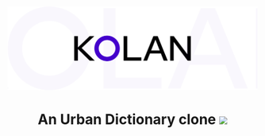 <div align="center">
    <img src="./kolan.png" alt="KOLAN" />
    <h1>An Urban Dictionary clone <a href="https://fresh.deno.dev"><img src="https://fresh.deno.dev/fresh-badge-dark.svg" /></a></h1>
</div>
